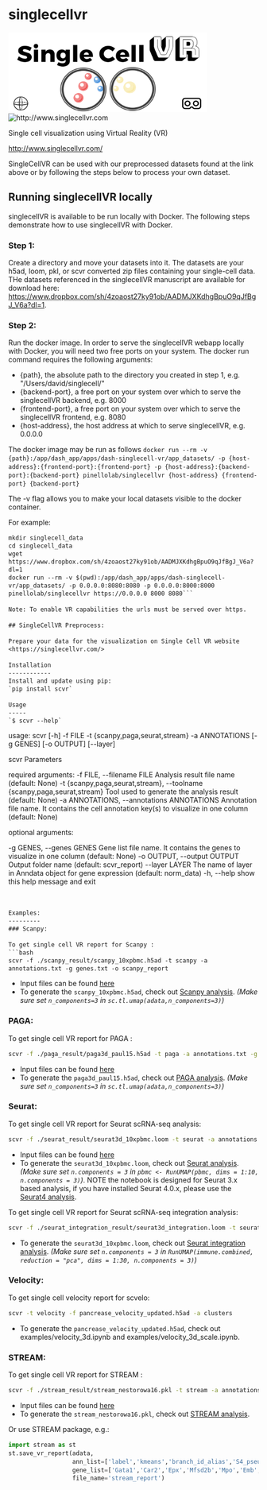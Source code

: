 # singlecellvr

<img src="images/SCVR_logo.png" alt="http://www.singlecellvr.com" width="400" height="160">

<img src="images/scvr.jpeg" alt="http://www.singlecellvr.com" width="400" height="40">

Single cell visualization using Virtual Reality (VR)  

http://www.singlecellvr.com/

SingleCellVR can be used with our preprocessed datasets found at the link above or by following the steps below to process your own dataset.

## Running singlecellVR locally

singlecellVR is available to be run locally with Docker. The following steps demonstrate how to use singlecellVR with Docker.

### Step 1:
Create a directory and move your datasets into it. The datasets are your h5ad, loom, pkl, or scvr converted zip files containing your single-cell data. THe datasets referenced in the singlecellVR manuscript are available for download here: https://www.dropbox.com/sh/4zoaost27ky91ob/AADMJXKdhgBpuO9qJfBgJ_V6a?dl=1.

### Step 2:
Run the docker image. In order to serve the singlecellVR webapp locally with Docker, you will need two free ports on your system. The docker run command requires
the following arguments:
  - {path}, the absolute path to the directory you created in step 1, e.g. "/Users/david/singlecell/"
  - {backend-port}, a free port on your system over which to serve the singlecellVR backend, e.g. 8000
  - {frontend-port}, a free port on your system over which to serve the singlecellVR frontend, e.g. 8080
  - {host-address}, the host address at which to serve singlecellVR, e.g. 0.0.0.0

The docker image may be run as follows 
`docker run --rm -v {path}:/app/dash_app/apps/dash-singlecell-vr/app_datasets/ -p {host-address}:{frontend-port}:{frontend-port} -p {host-address}:{backend-port}:{backend-port} pinellolab/singlecellvr {host-address} {frontend-port} {backend-port}`

The -v flag allows you to make your local datasets visible to the docker container. 

For example:
```
mkdir singlecell_data
cd singlecell_data
wget https://www.dropbox.com/sh/4zoaost27ky91ob/AADMJXKdhgBpuO9qJfBgJ_V6a?dl=1
docker run --rm -v $(pwd):/app/dash_app/apps/dash-singlecell-vr/app_datasets/ -p 0.0.0.0:8080:8080 -p 0.0.0.0:8000:8000 pinellolab/singlecellvr https://0.0.0.0 8000 8080```

Note: To enable VR capabilities the urls must be served over https. 

## SingleCellVR Preprocess:  

Prepare your data for the visualization on Single Cell VR website <https://singlecellvr.com/>

Installation
------------
Install and update using pip:  
`pip install scvr`

Usage
-----
`$ scvr --help`

```
usage: scvr [-h] -f FILE -t {scanpy,paga,seurat,stream} -a ANNOTATIONS [-g GENES] [-o OUTPUT] [--layer]

scvr Parameters

required arguments:
  -f FILE, --filename FILE
                        Analysis result file name (default: None)
  -t {scanpy,paga,seurat,stream}, --toolname {scanpy,paga,seurat,stream}
                        Tool used to generate the analysis result (default: None)
  -a ANNOTATIONS, --annotations ANNOTATIONS
                        Annotation file name. It contains the cell annotation key(s) 
                        to visualize in one column (default: None)
                        
optional arguments:

  -g GENES, --genes GENES
                        Gene list file name. It contains the genes 
                        to visualize in one column (default: None)
  -o OUTPUT, --output OUTPUT
                        Output folder name (default: scvr_report)
  --layer LAYER         The name of layer in Anndata object for gene
                        expression (default: norm_data)
  -h, --help            show this help message and exit
```


Examples:
---------
### Scanpy:  

To get single cell VR report for Scanpy :  
```bash
scvr -f ./scanpy_result/scanpy_10xpbmc.h5ad -t scanpy -a annotations.txt -g genes.txt -o scanpy_report
```

* Input files can be found [here](https://www.dropbox.com/sh/m6u9y38mi5qgf3o/AACe6cgiywaxM7ARtw54sg1Ha?dl=0) 
* To generate the `scanpy_10xpbmc.h5ad`, check out [Scanpy analysis](https://nbviewer.jupyter.org/github/pinellolab/singlecellvr/blob/master/examples/scanpy_10xpbmc.ipynb?flush_cache=true). *(Make sure set `n_components=3` in `sc.tl.umap(adata,n_components=3)`)*


### PAGA:  

To get single cell VR report for PAGA :  
```bash
scvr -f ./paga_result/paga3d_paul15.h5ad -t paga -a annotations.txt -g genes.txt -o paga_report
```

* Input files can be found [here](https://www.dropbox.com/sh/03zpxs9zv7yusi1/AADKVSU8Il1JcjA7lfHjmRpSa?dl=0) 
* To generate the `paga3d_paul15.h5ad`, check out [PAGA analysis](https://nbviewer.jupyter.org/github/pinellolab/singlecellvr/blob/master/examples/paga_paul15.ipynb?flush_cache=true). *(Make sure set `n_components=3` in `sc.tl.umap(adata,n_components=3)`)*

### Seurat:  
To get single cell VR report for Seurat scRNA-seq analysis:  
```bash
scvr -f ./seurat_result/seurat3d_10xpbmc.loom -t seurat -a annotations.txt -g genes.txt -o seurat_report
```
* Input files can be found [here](https://www.dropbox.com/sh/tpk4qfm5qsjpffn/AADmKmyDx7rhzKBOpIlAgMEUa?dl=0) 
* To generate the `seurat3d_10xpbmc.loom`, check out [Seurat analysis](https://nbviewer.jupyter.org/github/pinellolab/singlecellvr/blob/master/examples/seurat_10xpbmc.ipynb?flush_cache=true). *(Make sure set `n.components = 3` in `pbmc <- RunUMAP(pbmc, dims = 1:10, n.components = 3)`)*. NOTE the notebook is designed for Seurat 3.x based analysis, if you have installed Seurat 4.0.x, please use the [Seurat4 analysis](https://github.com/qinqian/singlecellvr/blob/master/examples/seurat4_pbmc3k.ipynb). 

To get single cell VR report for Seurat scRNA-seq integration analysis:
```bash
scvr -f ./seurat_integration_result/seurat3d_integration.loom -t seurat -a annotations.txt -g genes.txt -o seurat_integration_report --layer scale_data
```  
* To generate the `seurat3d_10xpbmc.loom`, check out [Seurat integration analysis](https://nbviewer.jupyter.org/github/pinellolab/singlecellvr/blob/master/examples/seurat_integration.ipynb?flush_cache=true). *(Make sure set `n.components = 3` in `RunUMAP(immune.combined, reduction = "pca", dims = 1:30, n.components = 3)`)*

### Velocity:
To get single cell velocity report for scvelo:
``` bash
scvr -t velocity -f pancrease_velocity_updated.h5ad -a clusters
```
* To generate the `pancrease_velocity_updated.h5ad`, check out examples/velocity_3d.ipynb and examples/velocity_3d_scale.ipynb.

### STREAM:  
To get single cell VR report for STREAM : 
```bash
scvr -f ./stream_result/stream_nestorowa16.pkl -t stream -a annotations.txt -g genes.txt -o stream_report
```
* Input files can be found [here](https://www.dropbox.com/sh/fg84hfdeihielun/AACRcmuAIg9RMU30ChgAZevza?dl=0) 
* To generate the `stream_nestorowa16.pkl`, check out [STREAM analysis](https://nbviewer.jupyter.org/github/pinellolab/singlecellvr/blob/master/examples/stream_nestorowa16.ipynb?flush_cache=true).

Or use STREAM package, e.g.:
```python
import stream as st
st.save_vr_report(adata,
                  ann_list=['label','kmeans','branch_id_alias','S4_pseudotime'],
                  gene_list=['Gata1','Car2','Epx','Mfsd2b','Mpo','Emb','Flt3','Dntt'],
                  file_name='stream_report')
```
